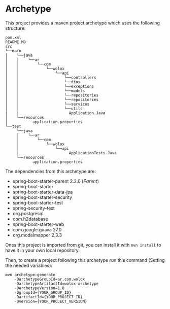 # Archetype
This project provides a maven project archetype which uses the following structure:

```
pom.xml
README.MD
src
└──main
│    └──java
│    │    └──ar
│    │        └──com
│    │            └──wolox
│    │                └──api
│    │                    └──controllers
│    │                    └──dtos
│    │                    └──exceptions
│    │                    └──models
│    │                    └──repositories
│    │                    └──repositories
│    │                    └──services
│    │                    └──utils
|    |                      Application.Java
│    └──resources
│           application.properties
└──test
     └──java
     │    └──ar
     │        └──com
     │            └──wolox
     │                └──api
     |                      ApplicationTests.Java
     └──resources
            application.properties
```

The dependencies from this archetype are:

- spring-boot-starter-parent 2.2.6 (*Parent*)
- spring-boot-starter
- spring-boot-starter-data-jpa
- spring-boot-starter-security
- spring-boot-starter-test
- spring-security-test
- org.postgresql
- com.h2database
- spring-boot-starter-web
- com.google.guava 27.0
- org.modelmapper 2.3.3


Ones this project is imported from git, you can install it with `mvn install` to have it in your own local 
repository.

Then, to create a project following this archetype run this command (Setting the needed variables): 

```
mvn archetype:generate 
    -DarchetypeGroupId=ar.com.wolox 
    -DarchetypeArtifactId=wolox-archetype
    -DarchetypeVersion=1.0
    -DgroupId={YOUR_GROUP_ID}
    -DartifactId={YOUR_PROJECT_ID}
    -Dversion={YOUR_PROJECT_VERSION}
```

